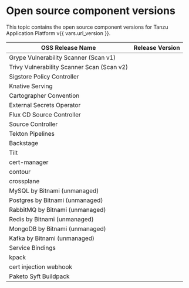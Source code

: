 # Open source component versions

This topic contains the open source component versions for Tanzu Application Platform v{{ vars.url_version }}.

| OSS Release Name                           | Release Version |
| ------------------------------------------ | --------------- |
| Grype Vulnerability Scanner (Scan v1)      |                 |
| Trivy Vulnerability Scanner Scan (Scan v2) |                 |
| Sigstore Policy Controller                 |                 |
| Knative Serving                            |                 |
| Cartographer Convention                    |                 |
| External Secrets Operator                  |                 |
| Flux CD Source Controller                  |                 |
| Source Controller                          |                 |
| Tekton Pipelines                           |                 |
| Backstage                                  |                 |
| Tilt                                       |                 |
| cert-manager                               |                 |
| contour                                    |                 |
| crossplane                                 |                 |
| MySQL by Bitnami (unmanaged)               |                 |
| Postgres by Bitnami (unmanaged)            |                 |
| RabbitMQ by Bitnami (unmanaged)            |                 |
| Redis by Bitnami (unmanaged)               |                 |
| MongoDB by Bitnami (unmanaged)             |                 |
| Kafka by Bitnami (unmanaged)               |                 |
| Service Bindings                           |                 |
| kpack                                      |                 |
| cert injection webhook                     |                 |
| Paketo Syft Buildpack                      |                 |
